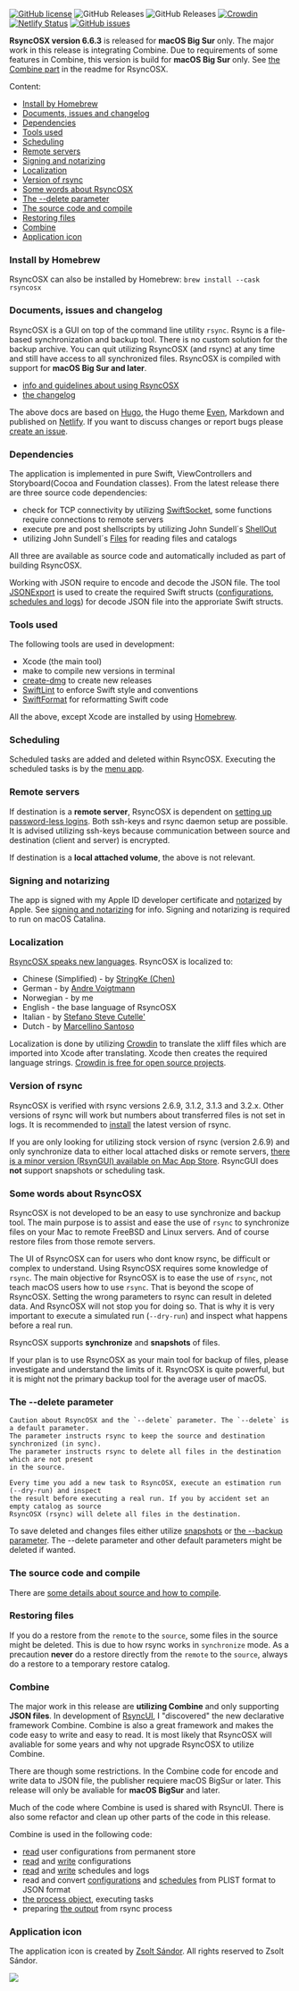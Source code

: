 [![GitHub license](https://img.shields.io/github/license/rsyncOSX/RsyncOSX)](https://github.com/rsyncOSX/RsyncOSX/blob/master/Licence.MD) ![GitHub Releases](https://img.shields.io/github/downloads/rsyncosx/RsyncOSX/v6.6.4/total) ![GitHub Releases](https://img.shields.io/github/downloads/rsyncosx/RsyncOSX/v6.6.3/total) [![Crowdin](https://badges.crowdin.net/rsyncosx/localized.svg)](https://crowdin.com/project/rsyncosx) [![Netlify Status](https://api.netlify.com/api/v1/badges/d375f6d7-dc9f-4913-ab43-bfd46d172eb2/deploy-status)](https://app.netlify.com/sites/rsyncosx/deploys) [![GitHub issues](https://img.shields.io/github/issues/rsyncOSX/RsyncOSX)](https://github.com/rsyncOSX/RsyncOSX/issues)

**RsyncOSX version 6.6.3** is released for **macOS Big Sur** only. The major work in this release is integrating Combine. Due to requirements of some features in Combine, this version is build for **macOS Big Sur** only. See [the Combine part](https://github.com/rsyncOSX/RsyncOSX/blob/master/RsyncOSX.md#Combine) in the readme for RsyncOSX.

Content:

- [Install by Homebrew](#install-by-homebrew)
- [Documents, issues and changelog](#documents-issues-and-changelog)
- [Dependencies](#dependencies)
- [Tools used](#tools-used)
- [Scheduling](#scheduling)
- [Remote servers](#remote-servers)
- [Signing and notarizing](#signing-and-notarizing)
- [Localization](#localization)
- [Version of rsync](#version-of-rsync)
- [Some words about RsyncOSX](#some-words-about-rsyncosx)
- [The --delete parameter](#the---delete-parameter)
- [The source code and compile](#the-source-code-and-compile)
- [Restoring files](#restoring-files)
- [Combine](#combine)
- [Application icon](#application-icon)

### Install by Homebrew

RsyncOSX can also be installed by Homebrew: `brew install --cask rsyncosx`

### Documents, issues and changelog

RsyncOSX is a GUI on top of the command line utility `rsync`. Rsync is a file-based synchronization and backup tool. There is no custom solution for the backup archive. You can quit utilizing RsyncOSX (and rsync) at any time and still have access to all synchronized files. RsyncOSX is compiled with support for **macOS Big Sur and later**.

- [info and guidelines about using RsyncOSX](https://rsyncosx.netlify.app/)
- [the changelog](https://rsyncosx.netlify.app/post/changelog/)

The above docs are based on [Hugo](https://gohugo.io/), the Hugo theme [Even](https://github.com/olOwOlo/hugo-theme-even), Markdown and published on [Netlify](https://rsyncosx.netlify.app/). If you want to discuss changes or report bugs please [create an issue](https://github.com/rsyncOSX/RsyncOSX/issues).

### Dependencies

The application is implemented in pure Swift, ViewControllers and Storyboard(Cocoa and Foundation classes). From the latest release there are three source code dependencies:

- check for TCP connectivity by utilizing [SwiftSocket](https://github.com/swiftsocket/SwiftSocket), some functions require connections to remote servers
- execute pre and post shellscripts by utilizing John Sundell´s [ShellOut](https://github.com/JohnSundell/ShellOut)
- utilizing John Sundell´s [Files](https://github.com/JohnSundell/Files) for reading files and catalogs

All three are available as source code and automatically included as part of building RsyncOSX.

Working with JSON require to encode and decode the JSON file. The tool [JSONExport](https://github.com/Ahmed-Ali/JSONExport) is used to create the required Swift structs ([configurations](https://github.com/rsyncOSX/RsyncOSX/blob/master/RsyncOSX/DecodeConfiguration.swift), [schedules and logs](https://github.com/rsyncOSX/RsyncOSX/blob/master/RsyncOSX/DecodeSchedule.swift)) for decode JSON file into the approriate Swift structs.

### Tools used

The following tools are used in development:

- Xcode (the main tool)
- make to compile new versions in terminal
- [create-dmg](https://github.com/sindresorhus/create-dmg) to create new releases
- [SwiftLint](https://github.com/realm/SwiftLint) to enforce Swift style and conventions
- [SwiftFormat](https://github.com/nicklockwood/SwiftFormat) for reformatting Swift code

All the above, except Xcode are installed by using [Homebrew](https://brew.sh/).

### Scheduling

Scheduled tasks are added and deleted within RsyncOSX. Executing the scheduled tasks is by the [menu app](https://rsyncosx.netlify.app/post/menuapp/).

### Remote servers

If destination is a **remote server**, RsyncOSX is dependent on [setting up password-less logins](https://rsyncosx.netlify.app/post/remotelogins/). Both ssh-keys and rsync daemon setup are possible. It is advised utilizing ssh-keys because communication between source and destination (client and server) is encrypted.

If destination is a **local attached volume**, the above is not relevant.

### Signing and notarizing

The app is signed with my Apple ID developer certificate and [notarized](https://support.apple.com/en-us/HT202491) by Apple. See [signing and notarizing](https://rsyncosx.netlify.app/post/notarized/) for info. Signing and notarizing is required to run on macOS Catalina.

### Localization

[RsyncOSX speaks new languages](https://rsyncosx.netlify.app/post/localization/). RsyncOSX is localized to:
- Chinese (Simplified) -  by [StringKe (Chen)](https://github.com/StringKe)
- German - by [Andre Voigtmann](https://github.com/andre68723)
- Norwegian - by me
- English - the base language of RsyncOSX
- Italian - by [Stefano Steve Cutelle'](https://github.com/stefanocutelle)
- Dutch - by [Marcellino Santoso](https://github.com/maebs)

Localization is done by utilizing [Crowdin](https://crowdin.com/project/rsyncosx) to translate the xliff files which are imported into Xcode after translating. Xcode then creates the required language strings. [Crowdin is free for open source projects](https://crowdin.com/page/open-source-project-setup-request).

### Version of rsync

RsyncOSX is verified with rsync versions 2.6.9, 3.1.2, 3.1.3 and 3.2.x. Other versions of rsync will work but numbers about transferred files is not set in logs. It is recommended to [install](https://rsyncosx.netlify.app/post/rsync/) the latest version of rsync.

If you are only looking for utilizing stock version of rsync (version 2.6.9) and only synchronize data to either local attached disks or remote servers, [there is a minor version (RsynGUI) available on Mac App Store](https://itunes.apple.com/us/app/rsyncgui/id1449707783?l=nb&ls=1&mt=12). RsyncGUI does **not** support snapshots or scheduling task.

### Some words about RsyncOSX

RsyncOSX is not developed to be an easy to use synchronize and backup tool. The main purpose is to assist and ease the use of `rsync` to synchronize files on your Mac to remote FreeBSD and Linux servers. And of course restore files from those remote servers.

The UI of RsyncOSX can for users who dont know rsync, be difficult or complex to understand. Using RsyncOSX requires some knowledge of `rsync`. The main objective for RsyncOSX is to ease the use of `rsync`, not teach macOS users how to use `rsync`. That is beyond the scope of RsyncOSX. Setting the wrong parameters to rsync can result in deleted data. And RsyncOSX will not stop you for doing so. That is why it is very important to execute a simulated run (`--dry-run`) and inspect what happens before a real run.

RsyncOSX supports **synchronize** and **snapshots** of files.

If your plan is to use RsyncOSX as your main tool for backup of files, please investigate and understand the limits of it. RsyncOSX is quite powerful, but it is might not the primary backup tool for the average user of macOS.

### The --delete parameter
```
Caution about RsyncOSX and the `--delete` parameter. The `--delete` is a default parameter.
The parameter instructs rsync to keep the source and destination synchronized (in sync).
The parameter instructs rsync to delete all files in the destination which are not present
in the source.

Every time you add a new task to RsyncOSX, execute an estimation run (--dry-run) and inspect
the result before executing a real run. If you by accident set an empty catalog as source
RsyncOSX (rsync) will delete all files in the destination.
```
To save deleted and changes files either utilize [snapshots](https://rsyncosx.netlify.app/post/snapshots/)
or [the --backup parameter](https://rsyncosx.netlify.app/post/userparameters/). The --delete parameter and other default parameters might be deleted if wanted.

### The source code and compile

There are [some details about source and how to compile](https://rsyncosx.netlify.app/post/compile/).

### Restoring files

If you do a restore from the `remote` to the `source`, some files in the source might be deleted. This is due to how rsync works in `synchronize` mode. As a precaution **never** do a restore directly from the `remote` to the `source`, always do a restore to a temporary restore catalog.

### Combine

The major work in this release are **utilizing Combine** and only supporting **JSON files**. In development of [RsyncUI](https://github.com/rsyncOSX/RsyncUI), I "discovered" the new declarative framework Combine. Combine is also a great framework and makes the code easy to write and easy to read. It is most likely that RsyncOSX will avaliable for some years and why not upgrade RsyncOSX to utilize Combine.

There are though some restrictions. In the Combine code for encode and write data to JSON file, the publisher requiere macOS BigSur or later. This release will only be avaliable for **macOS BigSur** and later.

Much of the code where Combine is used is shared with RsyncUI. There is also some refactor and clean up other parts of the code in this release.

Combine is used in the following code:

- [read](https://github.com/rsyncOSX/RsyncOSX/blob/master/RsyncOSX/ReadUserConfigurationPLIST.swift) user configurations from permanent store
- [read](https://github.com/rsyncOSX/RsyncOSX/blob/master/RsyncOSX/ReadConfigurationJSON.swift) and [write](https://github.com/rsyncOSX/RsyncOSX/blob/master/RsyncOSX/WriteConfigurationJSON.swift) configurations
- [read](https://github.com/rsyncOSX/RsyncOSX/blob/master/RsyncOSX/ReadScheduleJSON.swift) and [write](https://github.com/rsyncOSX/RsyncOSX/blob/master/RsyncOSX/WriteScheduleJSON.swift) schedules and logs
- read and convert [configurations](https://github.com/rsyncOSX/RsyncOSX/blob/master/RsyncOSX/ReadConfigurationsPLIST.swift) and [schedules](https://github.com/rsyncOSX/RsyncOSX/blob/master/RsyncOSX/ReadSchedulesPLIST.swift) from PLIST format to JSON format
- [the process object](https://github.com/rsyncOSX/RsyncOSX/blob/master/RsyncOSX/RsyncProcess.swift), executing tasks
- preparing [the output](https://github.com/rsyncOSX/RsyncOSX/blob/master/RsyncOSX/TrimTwo.swift) from rsync process

### Application icon

The application icon is created by [Zsolt Sándor](https://github.com/graphis). All rights reserved to Zsolt Sándor.

![](icon/rsyncosx.png)
